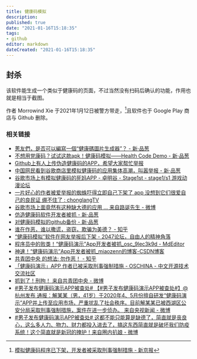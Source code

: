```yaml
---
title: 健康码模拟
description:
published: true
date: "2021-01-16T15:18:35"
tags:
- github
editor: markdown
dateCreated: "2021-01-16T15:18:35"
---
```


## 封杀

该软件能生成一个类似于健康码的页面，不过当然没有扫码后确认的功能，作用也就是相当于截图。

作者 Morrowind Xie 于2021年1月12日被警方带走，[^hcd_time]且软件也于 Google Play 商店与 Github 删除。

[^hcd_time]: [模拟健康码程序已下架，开发者被采取刑事强制措施 - 新京报](https://archive.is/M3Bd4 "https://www.bjnews.com.cn/detail/161060252615782.html")

### 相关链接

+ [蔥友們，是否可以編寫一個“健康碼圖片生成器”？ - 新·品葱](https://web.archive.org/web/20210116031149/https://pincong.rocks/article/19740)
+ [不想用党康码？试试这款apk！健康码模拟——Health Code Demo - 新·品葱](https://web.archive.org/web/20210112005824/https://pincong.rocks/article/24703)
+ [Github上有人上传伪造健康码的APP，希望大家帮忙举报](https://web.archive.org/web/20210114032549/https://www.douban.com/group/topic/207950201/)
+ [中国网民看到谷歌商店里模拟健康码的应用集体高潮，叫嚣举报 - 新·品葱](https://web.archive.org/web/20210112165512/https://pincong.rocks/article/28447)
+ [谷歌市场上有模拟健康码的死妈APP - 卓明谷 - Stage1st - stage1/s1 游戏动漫论坛](https://web.archive.org/web/20210111211240/https://bbs.saraba1st.com/2b/thread-1982335-1-1.html)
+ [一片好心的作者被爱举报的蜘蛛吓得立即自己下架了 app 没想到它们很爱自己的良民证 绷不住了 : chonglangTV](https://web.archive.org/web/20210113055942if_/https://www.reddit.com/r/chonglangTV/comments/kvkl13)
+ [谷歌市场上面竟然有这种缺大德的应用 ... 来自路诞先生 - 微博](https://archive.vn/FP1z5 "https://weibo.com/5103458366/JCJ9fzQkr")
+ [仿造健康码软件开发者被抓 - 新·品葱](https://web.archive.org/web/20210116030056/https://pincong.rocks/article/28532)
+ [对健康码模拟的github备份 - 新·品葱](https://web.archive.org/web/20210116031948/https://pincong.rocks/article/28499)
+ [谁在作恶，谁以撒谎，盗窃，欺骗为美德？ - 知乎](https://web.archive.org/web/20210116034431/https://zhuanlan.zhihu.com/p/343867171)
+ [“健康码模拟”软件在网友举报后下架 - 2047论坛，自由人的精神角落](https://web.archive.org/web/20210116015900/https://2047.name/t/10615)
+ [程序员中的败类！“健康码演示”App开发者被抓_osc_9lec3k9d - MdEditor](https://web.archive.org/web/20210116115426/https://www.mdeditor.tw/pl/g60J)
+ [神速！“健康码演示”App开发者被抓_miaozenn的博客-CSDN博客](https://web.archive.org/web/20210116115430/https://blog.csdn.net/miaozenn/article/details/112643599)
+ [共青团中央 的想法: 勿作恶！ - 知乎](https://archive.is/0aDXf "https://www.zhihu.com/pin/1332330654722547712")
+ [「健康码演示」APP 作者已被采取刑事强制措施 - OSCHINA - 中文开源技术交流社区](https://web.archive.org/web/20210116031545/https://www.oschina.net/news/126307/health-code-demo-removed)
+ [抓到了！刑拘！ 来自共青团中央 - 微博](https://archive.is/mnBN1)
+ [\#男子发布健康码演示APP被查处# 【#男子发布健康码演示APP被查处#】@杭州发布 通报：解某某（男，41岁）于2020年4、5月份擅自研发“健康码演示”APP并上传至应用市场，严重扰乱了社会秩序。目前解某某已被西湖区公安分局采取刑事强制措施，案件在进一步侦办。 来自央视新闻 - 微博](https://archive.is/x9BZ0)
+ [\#男子发布健康码演示APP被查处# 这都不能只能算是缺德了，简直就是丧良心，这么多人力、物力、财力都投入进去了，搞这东西简直就是破坏我们防疫系统！这个简直就是新冠的掩护！ ​​​​  来自圈内扒娘 - 微博](https://archive.is/QbAf9)

<!-- [GitHub - XJP-GIT/HealthCode: 健康码演示](https://web.archive.org/web/20210116033039/https://github.com/XJP-GIT/HealthCode) -->
